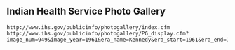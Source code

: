 Indian Health Service Photo Gallery 
------------------------------------
    http://www.ihs.gov/publicinfo/photogallery/index.cfm
    http://www.ihs.gov/publicinfo/photogallery/PG_display.cfm?image_num=949&image_year=1961&era_name=Kennedy&era_start=1961&era_end=1962&alt_desc=%20Mr.%20&%20Mrs.%20Miles%20Brandon%20being%20congratulated%20on%20their%20marriage%20by%20Dr.%20Carruth%20J.%20Wagner.&IHSArea_name=Headquarters&SubArea_name=Rockville,%20MD&USRegion_name=Northeast
